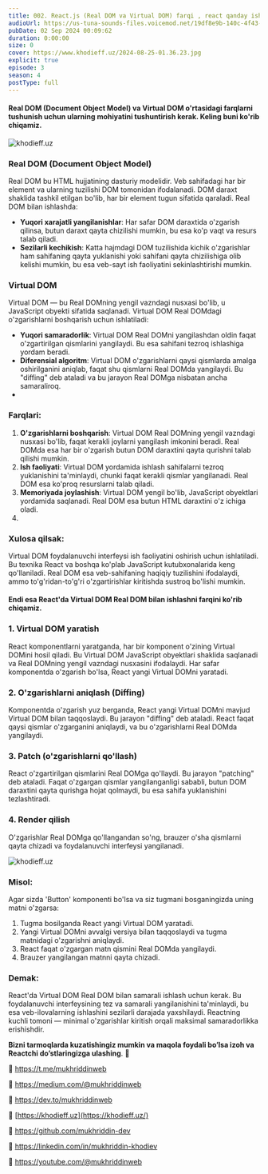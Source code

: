 ```yaml
---
title: 002. React.js (Real DOM va Virtual DOM) farqi , react qanday ishlaydi ?
audioUrl: https://us-tuna-sounds-files.voicemod.net/19df8e9b-140c-4f43-8c0e-09c162821765-1658350707858.mp3
pubDate: 02 Sep 2024 00:09:62
duration: 0:00:00
size: 0
cover: https://www.khodieff.uz/2024-08-25-01.36.23.jpg
explicit: true
episode: 3
season: 4
postType: full
---
```

#### Real DOM (Document Object Model) va Virtual DOM o'rtasidagi farqlarni tushunish uchun ularning mohiyatini tushuntirish kerak. Keling buni ko'rib chiqamiz.

![khodieff.uz](https://strapi.dhiwise.com/uploads/react_dom_decoded_unmasking_the_myths_of_shadow_dom_vs_virtual_dom_og_image_65cc8fae888fc_9284496cb7.webp "react.js | khodieff.uz")

### Real DOM (Document Object Model)

Real DOM bu HTML hujjatining dasturiy modelidir. Veb sahifadagi har bir element va ularning tuzilishi DOM tomonidan ifodalanadi. DOM daraxt shaklida tashkil etilgan bo'lib, har bir element tugun sifatida qaraladi. Real DOM bilan ishlashda:

* **Yuqori xarajatli yangilanishlar**: Har safar DOM daraxtida o'zgarish qilinsa, butun daraxt qayta chizilishi mumkin, bu esa ko'p vaqt va resurs talab qiladi.
* **Sezilarli kechikish**: Katta hajmdagi DOM tuzilishida kichik o'zgarishlar ham sahifaning qayta yuklanishi yoki sahifani qayta chizilishiga olib kelishi mumkin, bu esa veb-sayt ish faoliyatini sekinlashtirishi mumkin.

### Virtual DOM

Virtual DOM — bu Real DOMning yengil vazndagi nusxasi bo'lib, u JavaScript obyekti sifatida saqlanadi. Virtual DOM Real DOMdagi o'zgarishlarni boshqarish uchun ishlatiladi:

* **Yuqori samaradorlik**: Virtual DOM Real DOMni yangilashdan oldin faqat o'zgartirilgan qismlarini yangilaydi. Bu esa sahifani tezroq ishlashiga yordam beradi.
* **Diferensial algoritm**: Virtual DOM o'zgarishlarni qaysi qismlarda amalga oshirilganini aniqlab, faqat shu qismlarni Real DOMda yangilaydi. Bu "diffing" deb ataladi va bu jarayon Real DOMga nisbatan ancha samaraliroq.
*

### Farqlari:

1. **O'zgarishlarni boshqarish**: Virtual DOM Real DOMning yengil vazndagi nusxasi bo'lib, faqat kerakli joylarni yangilash imkonini beradi. Real DOMda esa har bir o'zgarish butun DOM daraxtini qayta qurishni talab qilishi mumkin.
2. **Ish faoliyati**: Virtual DOM yordamida ishlash sahifalarni tezroq yuklanishini ta'minlaydi, chunki faqat kerakli qismlar yangilanadi. Real DOM esa ko'proq resurslarni talab qiladi.
3. **Memoriyada joylashish**: Virtual DOM yengil bo'lib, JavaScript obyektlari yordamida saqlanadi. Real DOM esa butun HTML daraxtini o'z ichiga oladi.
4.

### Xulosa qilsak:

Virtual DOM foydalanuvchi interfeysi ish faoliyatini oshirish uchun ishlatiladi. Bu texnika React va boshqa ko'plab JavaScript kutubxonalarida keng qo'llaniladi. Real DOM esa veb-sahifaning haqiqiy tuzilishini ifodalaydi, ammo to'g'ridan-to'g'ri o'zgartirishlar kiritishda sustroq bo'lishi mumkin.

#### Endi esa React'da Virtual DOM Real DOM bilan ishlashni farqini ko'rib chiqamiz.

### 1. **Virtual DOM yaratish**

   React komponentlarni yaratganda, har bir komponent o'zining Virtual DOMini hosil qiladi. Bu Virtual DOM JavaScript obyektlari shaklida saqlanadi va Real DOMning yengil vazndagi nusxasini ifodalaydi. Har safar komponentda o'zgarish bo'lsa, React yangi Virtual DOMni yaratadi.

### 2. **O'zgarishlarni aniqlash (Diffing)**

   Komponentda o'zgarish yuz berganda, React yangi Virtual DOMni mavjud Virtual DOM bilan taqqoslaydi. Bu jarayon "diffing" deb ataladi. React faqat qaysi qismlar o'zgarganini aniqlaydi, va bu o'zgarishlarni Real DOMda yangilaydi.

### 3. **Patch (o'zgarishlarni qo'llash)**

   React o'zgartirilgan qismlarini Real DOMga qo'llaydi. Bu jarayon "patching" deb ataladi. Faqat o'zgargan qismlar yangilanganligi sababli, butun DOM daraxtini qayta qurishga hojat qolmaydi, bu esa sahifa yuklanishini tezlashtiradi.

### 4. **Render qilish**

   O'zgarishlar Real DOMga qo'llangandan so'ng, brauzer o'sha qismlarni qayta chizadi va foydalanuvchi interfeysi yangilanadi.

![khodieff.uz](/m8f40.png "khodieff.uz")

### Misol:



Agar sizda 'Button' komponenti bo'lsa va siz tugmani bosganingizda uning matni o'zgarsa:

1. Tugma bosilganda React yangi Virtual DOM yaratadi.
2. Yangi Virtual DOMni avvalgi versiya bilan taqqoslaydi va tugma matnidagi o'zgarishni aniqlaydi.
3. React faqat o'zgargan matn qismini Real DOMda yangilaydi.
4. Brauzer yangilangan matnni qayta chizadi.

### Demak:



React'da Virtual DOM Real DOM bilan samarali ishlash uchun kerak. Bu foydalanuvchi interfeysining tez va samarali yangilanishini ta'minlaydi, bu esa veb-ilovalarning ishlashini sezilarli darajada yaxshilaydi. Reactning kuchli tomoni — minimal o'zgarishlar kiritish orqali maksimal samaradorlikka erishishdir.

**Bizni tarmoqlarda kuzatishingiz mumkin va maqola foydali bo’lsa izoh va Reactchi do’stlaringizga ulashing**. 🫡



🔗 <https://t.me/mukhriddinweb>

🔗 <https://medium.com/@mukhriddinweb>

🔗 <https://dev.to/mukhriddinweb>

🔗 [https://khodieff.uz](https://khodieff.uz/)

🔗 <https://github.com/mukhriddin-dev>

🔗 <https://linkedin.com/in/mukhriddin-khodiev>

🔗 <https://youtube.com/@mukhriddinweb>